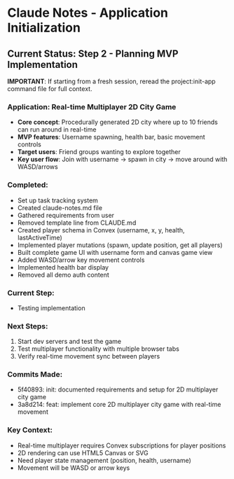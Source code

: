 # Claude Notes - Application Initialization

## Current Status: Step 2 - Planning MVP Implementation

**IMPORTANT**: If starting from a fresh session, reread the project:init-app command file for full context.

### Application: Real-time Multiplayer 2D City Game
- **Core concept**: Procedurally generated 2D city where up to 10 friends can run around in real-time
- **MVP features**: Username spawning, health bar, basic movement controls
- **Target users**: Friend groups wanting to explore together
- **Key user flow**: Join with username → spawn in city → move around with WASD/arrows

### Completed:
- Set up task tracking system
- Created claude-notes.md file
- Gathered requirements from user
- Removed template line from CLAUDE.md
- Created player schema in Convex (username, x, y, health, lastActiveTime)
- Implemented player mutations (spawn, update position, get all players)
- Built complete game UI with username form and canvas game view
- Added WASD/arrow key movement controls
- Implemented health bar display
- Removed all demo auth content

### Current Step:
- Testing implementation

### Next Steps:
1. Start dev servers and test the game
2. Test multiplayer functionality with multiple browser tabs
3. Verify real-time movement sync between players

### Commits Made:
- 5f40893: init: documented requirements and setup for 2D multiplayer city game
- 3a8d214: feat: implement core 2D multiplayer city game with real-time movement

### Key Context:
- Real-time multiplayer requires Convex subscriptions for player positions
- 2D rendering can use HTML5 Canvas or SVG
- Need player state management (position, health, username)
- Movement will be WASD or arrow keys